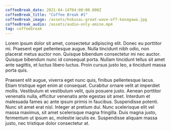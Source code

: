 ```yaml
---
coffeeBreak_date: 2021-04-14T04:00:00.000Z
coffeeBreak_title: "Coffee Break #1"
coffeeBreak_image: /assets/hokusai-great-wave-off-kanagawa.jpg
coffeeBreak_audio: /assets/audio-only-amine.mp4
tag: coffeebreak
---
```

Lorem ipsum dolor sit amet, consectetur adipiscing elit. Donec eu porttitor mi. Praesent eget pellentesque augue. Nulla tincidunt nibh odio, non placerat metus auctor non. Quisque bibendum consectetur mi nec auctor. Quisque bibendum nunc id consequat porta. Nullam tincidunt tellus sit amet ante sagittis, et luctus libero luctus. Proin cursus justo leo, a tincidunt massa porta quis.

Praesent elit augue, viverra eget nunc quis, finibus pellentesque lacus. Etiam tristique eget enim at consequat. Curabitur ornare velit at imperdiet mollis. Vestibulum et vestibulum velit, quis posuere justo. Aenean porttitor venenatis nulla, efficitur venenatis ante egestas sit amet. Interdum et malesuada fames ac ante ipsum primis in faucibus. Suspendisse potenti. Nunc sit amet erat nisl. Integer at pretium dui. Nunc scelerisque elit vel massa maximus, sit amet scelerisque magna fringilla. Duis magna justo, fermentum ut ipsum ac, molestie iaculis ex. Suspendisse aliquam massa justo, nec tristique dolor consectetur at.
